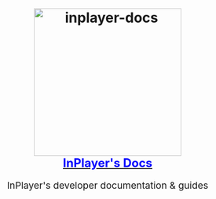 <h1 align="center">
  <a target="_blank" href="https://developers.inplayer.com/">
    <img src="https://assets.inplayer.com/images/inplayer-256.png" alt="inplayer-docs" title="InPlayer Docs" width="300">
    <br />
    <span style="font-size: 1.5rem; color: blue">InPlayer's Docs</span>
  </a>
</h1>
<p align="center" style="font-size: 1.2rem;">InPlayer's developer documentation & guides</p>